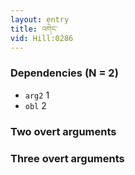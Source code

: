 ```yaml
---
layout: entry
title: འགེང་
vid: Hill:0286
---
```

### Dependencies (N = 2)
* `arg2` 1
* `obl` 2


### Two overt arguments


### Three overt arguments
